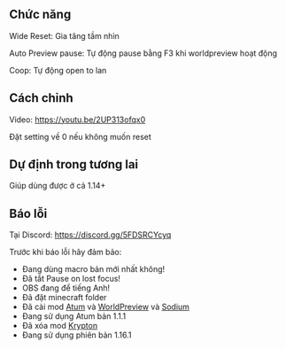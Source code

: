 ## Chức năng
Wide Reset: Gia tăng tầm nhìn

Auto Preview pause: Tự động pause bằng F3 khi worldpreview hoạt động

Coop: Tự động open to lan

## Cách chỉnh
Video: https://youtu.be/2UP313ofqx0

Đặt setting về 0 nếu không muốn reset

## Dự định trong tương lai
Giúp dùng được ở cả 1.14+

## Báo lỗi
Tại Discord: https://discord.gg/5FDSRCYcyq

Trước khi báo lỗi hãy đảm bảo:

- Đang dùng macro bản mới nhất không!
- Đã tắt Pause on lost focus!
- OBS đang để tiếng Anh!
- Đã đặt minecraft folder
- Đã cài mod [Atum](https://github.com/VoidXWalker/Atum/releases/tag/v1.1.1) và [WorldPreview](https://github.com/VoidXWalker/WorldPreview/releases/tag/v2.3.3.1) và [Sodium](https://github.com/jan-leila/sodium-fabric/releases/tag/mc1.16.1-0.2.1%2Bbuild.10)
- Đang sử dụng Atum bản 1.1.1
- Đã xóa mod [Krypton](https://github.com/mrmangohands/krypton/releases/tag/mc1.16.1-0.1.3-SNAPSHOT%2B2021-02-20)
- Đang sử dụng phiên bản 1.16.1
